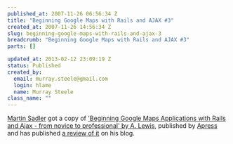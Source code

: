 ```yaml
--- 
published_at: 2007-11-26 06:56:34 Z
title: "Beginning Google Maps with Rails and AJAX #3"
created_at: 2007-11-26 14:56:34 Z
slug: beginning-google-maps-with-rails-and-ajax-3
breadcrumb: "Beginning Google Maps with Rails and AJAX #3"
parts: []

updated_at: 2013-02-12 23:09:19 Z
status: Published
created_by: 
  email: murray.steele@gmail.com
  login: hlame
  name: Murray Steele
class_name: ""
---
```


[Martin Sadler](http://www.beyondthetype.com/) got a copy of ['Beginning Google Maps Applications with Rails and Ajax - from novice to
professional' by A. Lewis](http://www.amazon.co.uk/Beginning-Google-Maps-Applications-Rails/dp/1590597877/ref=sr_1_2/203-7531475-6650320?ie=UTF8&s=books&qid=1180086616&sr=1-2),  published by [Apress](http://www.apress.com/) and has published [a review of it](http://www.beyondthetype.com/pages/book-review-google-maps-applications-with-rails-and-applications) on his blog.

